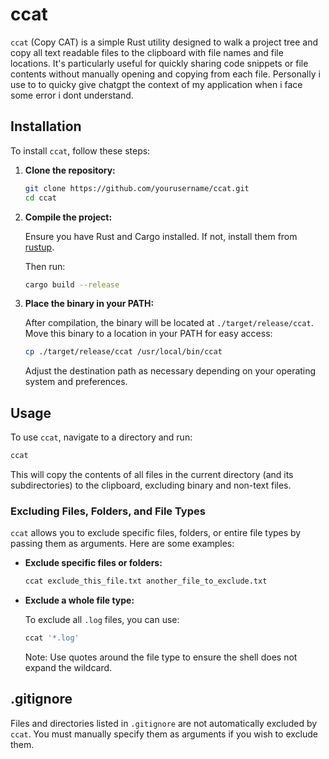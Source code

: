 # ccat

`ccat` (Copy CAT) is a simple Rust utility designed to walk a project tree and copy all text readable files to the clipboard with file names and file locations. It's particularly useful for quickly sharing code snippets or file contents without manually opening and copying from each file.
Personally i use to to quicky give chatgpt the context of my application when i face some error i dont understand.

## Installation

To install `ccat`, follow these steps:

1. **Clone the repository:**

   ```sh
   git clone https://github.com/yourusername/ccat.git
   cd ccat
   ```

2. **Compile the project:**

   Ensure you have Rust and Cargo installed. If not, install them from [rustup](https://rustup.rs/).

   Then run:

   ```sh
   cargo build --release
   ```

3. **Place the binary in your PATH:**

   After compilation, the binary will be located at `./target/release/ccat`. Move this binary to a location in your PATH for easy access:

   ```sh
   cp ./target/release/ccat /usr/local/bin/ccat
   ```

   Adjust the destination path as necessary depending on your operating system and preferences.

## Usage

To use `ccat`, navigate to a directory and run:

```sh
ccat
```

This will copy the contents of all files in the current directory (and its subdirectories) to the clipboard, excluding binary and non-text files.

### Excluding Files, Folders, and File Types

`ccat` allows you to exclude specific files, folders, or entire file types by passing them as arguments. Here are some examples:

- **Exclude specific files or folders:**

  ```sh
  ccat exclude_this_file.txt another_file_to_exclude.txt
  ```

- **Exclude a whole file type:**

  To exclude all `.log` files, you can use:

  ```sh
  ccat '*.log'
  ```

  Note: Use quotes around the file type to ensure the shell does not expand the wildcard.

## .gitignore

Files and directories listed in `.gitignore` are not automatically excluded by `ccat`. You must manually specify them as arguments if you wish to exclude them.
